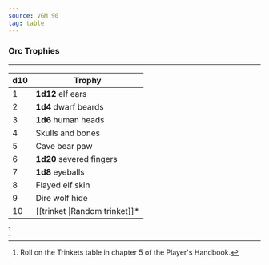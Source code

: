 ```yaml
---
source: VGM 90
tag: table
---
```


### Orc Trophies
---
|d10|Trophy|
|----|------------|
|1|**1d12** elf ears|
|2|**1d4** dwarf beards|
|3|**1d6** human heads|
|4|Skulls and bones|
|5|Cave bear paw|
|6|**1d20** severed fingers|
|7|**1d8** eyeballs|
|8|Flayed elf skin|
|9|Dire wolf hide|
|10|[[trinket \|Random trinket]]* |
[^1] 

[^1]: Roll on the Trinkets table in chapter 5 of the Player's Handbook.
